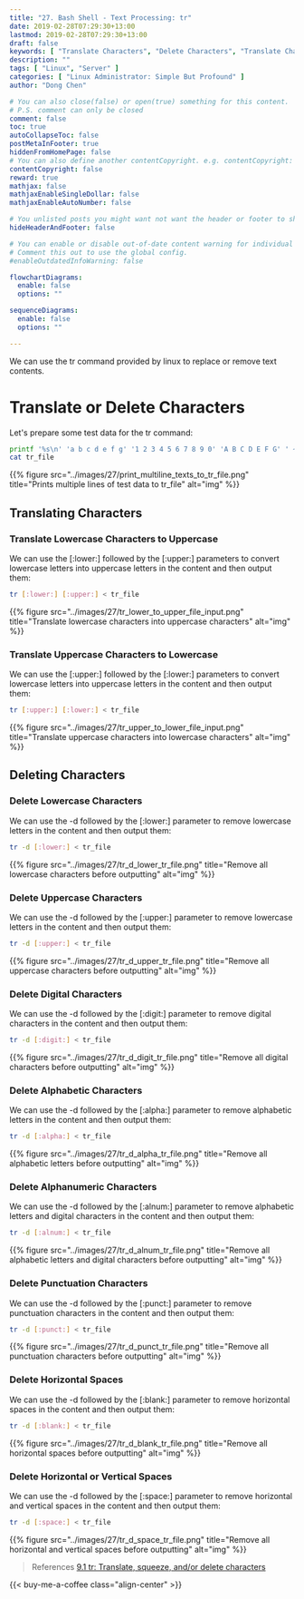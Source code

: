 ```yaml
---
title: "27. Bash Shell - Text Processing: tr"
date: 2019-02-28T07:29:30+13:00
lastmod: 2019-02-28T07:29:30+13:00
draft: false
keywords: [ "Translate Characters", "Delete Characters", "Translate Characters to Uppercase", "Translate Characters to Lowercase", "Delete Lowercase Characters", "Delete Uppercase Characters", "Delete Digital Characters", "Delete Alphabetic Characters", "Delete Alphanumeric Characters", "Delete Punctuation Characters", "Delete Horizontal Spaces", "Delete Horizontal or Vertical Spaces" ]
description: ""
tags: [ "Linux", "Server" ]
categories: [ "Linux Administrator: Simple But Profound" ]
author: "Dong Chen"

# You can also close(false) or open(true) something for this content.
# P.S. comment can only be closed
comment: false
toc: true
autoCollapseToc: false
postMetaInFooter: true
hiddenFromHomePage: false
# You can also define another contentCopyright. e.g. contentCopyright: "This is another copyright."
contentCopyright: false
reward: true
mathjax: false
mathjaxEnableSingleDollar: false
mathjaxEnableAutoNumber: false

# You unlisted posts you might want not want the header or footer to show
hideHeaderAndFooter: false

# You can enable or disable out-of-date content warning for individual post.
# Comment this out to use the global config.
#enableOutdatedInfoWarning: false

flowchartDiagrams:
  enable: false
  options: ""

sequenceDiagrams: 
  enable: false
  options: ""

---
```


We can use the tr command provided by linux to replace or remove text contents.

<!--more-->

# Translate or Delete Characters

Let's prepare some test data for the tr command:

```bash
printf '%s\n' 'a b c d e f g' '1 2 3 4 5 6 7 8 9 0' 'A B C D E F G' ' ~ ! @ # $ % ^ & * ( ) _ +' > tr_file
cat tr_file
```

{{% figure src="../images/27/print_multiline_texts_to_tr_file.png" title="Prints multiple lines of test data to tr_file" alt="img" %}}

## Translating Characters

### Translate Lowercase Characters to Uppercase

We can use the [:lower:] followed by the [:upper:] parameters to convert lowercase letters into uppercase letters in the content and then output them:

```bash
tr [:lower:] [:upper:] < tr_file
```

{{% figure src="../images/27/tr_lower_to_upper_file_input.png" title="Translate lowercase characters into uppercase characters" alt="img" %}}

### Translate Uppercase Characters to Lowercase

We can use the [:upper:] followed by the [:lower:] parameters to convert lowercase letters into uppercase letters in the content and then output them:

```bash
tr [:upper:] [:lower:] < tr_file
```

{{% figure src="../images/27/tr_upper_to_lower_file_input.png" title="Translate uppercase characters into lowercase characters" alt="img" %}}

## Deleting Characters

### Delete Lowercase Characters

We can use the -d followed by the [:lower:] parameter to remove lowercase letters in the content and then output them:

```bash
tr -d [:lower:] < tr_file
```

{{% figure src="../images/27/tr_d_lower_tr_file.png" title="Remove all lowercase characters before outputting" alt="img" %}}

### Delete Uppercase Characters

We can use the -d followed by the [:upper:] parameter to remove lowercase letters in the content and then output them:

```bash
tr -d [:upper:] < tr_file
```

{{% figure src="../images/27/tr_d_upper_tr_file.png" title="Remove all uppercase characters before outputting" alt="img" %}}

### Delete Digital Characters

We can use the -d followed by the [:digit:] parameter to remove digital characters in the content and then output them:

```bash
tr -d [:digit:] < tr_file
```

{{% figure src="../images/27/tr_d_digit_tr_file.png" title="Remove all digital characters before outputting" alt="img" %}}

### Delete Alphabetic Characters

We can use the -d followed by the [:alpha:] parameter to remove alphabetic letters in the content and then output them:

```bash
tr -d [:alpha:] < tr_file
```

{{% figure src="../images/27/tr_d_alpha_tr_file.png" title="Remove all alphabetic letters before outputting" alt="img" %}}

### Delete Alphanumeric Characters

We can use the -d followed by the [:alnum:] parameter to remove alphabetic letters and digital characters in the content and then output them:

```bash
tr -d [:alnum:] < tr_file
```

{{% figure src="../images/27/tr_d_alnum_tr_file.png" title="Remove all alphabetic letters and digital characters before outputting" alt="img" %}}

### Delete Punctuation Characters

We can use the -d followed by the [:punct:] parameter to remove punctuation characters in the content and then output them:

```bash
tr -d [:punct:] < tr_file
```

{{% figure src="../images/27/tr_d_punct_tr_file.png" title="Remove all punctuation characters before outputting" alt="img" %}}

### Delete Horizontal Spaces

We can use the -d followed by the [:blank:] parameter to remove horizontal spaces in the content and then output them:

```bash
tr -d [:blank:] < tr_file
```

{{% figure src="../images/27/tr_d_blank_tr_file.png" title="Remove all horizontal spaces before outputting" alt="img" %}}

### Delete Horizontal or Vertical Spaces

We can use the -d followed by the [:space:] parameter to remove horizontal and vertical spaces in the content and then output them:

```bash
tr -d [:space:] < tr_file
```

{{% figure src="../images/27/tr_d_space_tr_file.png" title="Remove all horizontal and vertical spaces before outputting" alt="img" %}}

> References
> [9.1 tr: Translate, squeeze, and/or delete characters](https://www.gnu.org/software/coreutils/manual/html_node/tr-invocation.html)

<!-- Buy Me a Coffee Button -->
{{< buy-me-a-coffee class="align-center" >}}
